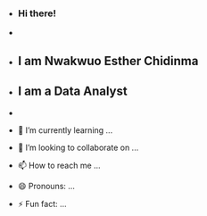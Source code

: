 - ### Hi there!
- 
- ## I am Nwakwuo Esther Chidinma

- ## I am a Data Analyst
- 
- 🌱 I’m currently learning ...
- 💞️ I’m looking to collaborate on ...
- 📫 How to reach me ...
- 😄 Pronouns: ...
- ⚡ Fun fact: ...

<!---
gleeglow/gleeglow is a ✨ special ✨ repository because its `README.md` (this file) appears on your GitHub profile.
You can click the Preview link to take a look at your changes.
--->
